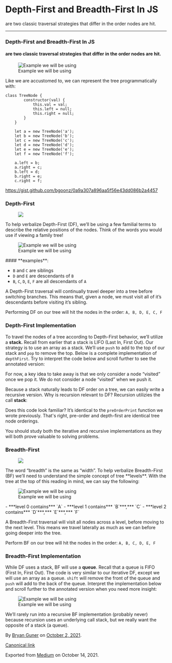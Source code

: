 Depth-First and Breadth-First In JS
===================================

are two classic traversal strategies that differ in the order nodes are hit.

------------------------------------------------------------------------

### Depth-First and Breadth-First In JS

#### are two classic traversal strategies that differ in the order nodes are hit.

<figure><img src="https://cdn-images-1.medium.com/max/800/0*0PsVCrmAbxw9h0-p.png" alt="Example we will be using" class="graf-image" /><figcaption>Example we will be using</figcaption></figure>Like we are accustomed to, we can represent the tree programmatically with:

    class TreeNode {
            constructor(val) {
                this.val = val;
                this.left = null;
                this.right = null;
            }
        }
        
        let a = new TreeNode('a');
        let b = new TreeNode('b');
        let c = new TreeNode('c');
        let d = new TreeNode('d');
        let e = new TreeNode('e');
        let f = new TreeNode('f');
        
        a.left = b;
        a.right = c;
        b.left = d;
        b.right = e;
        c.right = f;

<a href="https://gist.github.com/bgoonz/0a9a307a896aa5f56e43dd086b2a4457" class="markup--anchor markup--p-anchor">https://gist.github.com/bgoonz/0a9a307a896aa5f56e43dd086b2a4457</a>

### Depth-First

<figure><img src="https://cdn-images-1.medium.com/max/600/0*I1o42aaViXOWQy4a.gif" class="graf-image" /></figure>To help verbalize Depth-First (DF), we’ll be using a few familial terms to describe the relative positions of the nodes. Think of the words you would use if viewing a family tree!

<figure><img src="https://cdn-images-1.medium.com/max/800/0*0PsVCrmAbxw9h0-p.png" alt="Example we will be using" class="graf-image" /><figcaption>Example we will be using</figcaption></figure>#### **examples**:

-   <span id="c539">`B` and `C` are siblings</span>
-   <span id="dcaf">`D` and `E` are descendants of `B`</span>
-   <span id="7974">`B`, `C`, `D`, `E`, `F` are all descendants of `A`</span>

A Depth-First traversal will continually travel deeper into a tree before switching branches. This means that, given a node, we must visit all of it’s descendants before visiting it’s sibling.

Performing DF on our tree will hit the nodes in the order: `A, B, D, E, C, F`

### Depth-First Implementation

To travel the nodes of a tree according to Depth-First behavior, we’ll utilize a **stack.** Recall from earlier that a stack is LIFO (Last In, First Out). Our strategy is to use an array as a stack. We’ll use `push` to add to the top of our stack and `pop` to remove the top. Below is a complete implementation of `depthFirst`. Try to interpret the code below and scroll further to see the annotated version:

For now, a key idea to take away is that we only consider a node “visited” once we pop it. We do not consider a node “visited” when we push it.

Because a stack naturally leads to DF order on a tree, we can easily write a recursive version. Why is recursion relevant to DF? Recursion utilizies the call **stack**:

Does this code look familiar? It’s identical to the `preOrderPrint` function we wrote previously. That's right, pre-order and depth-first are identical tree node orderings.

You should study both the iterative and recursive implementations as they will both prove valuable to solving problems.

### Breadth-First

<figure><img src="https://cdn-images-1.medium.com/max/600/0*ft65BcmA-tc432xZ.gif" class="graf-image" /></figure>The word “breadth” is the same as “width”. To help verbalize Breadth-First (BF) we’ll need to understand the simple concept of tree **levels**. With the tree at the top of this reading in mind, we can say the following:

<figure><img src="https://cdn-images-1.medium.com/max/800/0*0PsVCrmAbxw9h0-p.png" alt="Example we will be using" class="graf-image" /><figcaption>Example we will be using</figcaption></figure>-   <span id="8d92">***level 0 contains*** `A`</span>
-   <span id="e59d">***level 1 contains*** `B`***,*** `C`</span>
-   <span id="4363">***level 2 contains*** `D`***,*** `E`***,*** `F`</span>

A Breadth-First traversal will visit all nodes across a level, before moving to the next level. This means we travel laterally as much as we can before going deeper into the tree.

Perform BF on our tree will hit the nodes in the order: `A, B, C, D, E, F`

### Breadth-First Implementation

While DF uses a stack, BF will use a **queue**. Recall that a queue is FIFO (First In, First Out). The code is very similar to our iterative DF, except we will use an array as a queue. `shift` will remove the front of the queue and `push` will add to the back of the queue. Interpret the implementation below and scroll further to the annotated version when you need more insight:

<figure><img src="https://cdn-images-1.medium.com/max/800/0*0PsVCrmAbxw9h0-p.png" alt="Example we will be using" class="graf-image" /><figcaption>Example we will be using</figcaption></figure>We’ll rarely run into a recursive BF implementation (probably never) because recursion uses an underlying call stack, but we really want the opposite of a stack (a queue).

By <a href="https://medium.com/@bryanguner" class="p-author h-card">Bryan Guner</a> on [October 2, 2021](https://medium.com/p/bd444cf7c30d).

<a href="https://medium.com/@bryanguner/depth-first-and-breadth-first-in-js-bd444cf7c30d" class="p-canonical">Canonical link</a>

Exported from [Medium](https://medium.com) on October 14, 2021.
